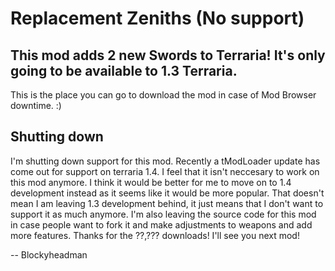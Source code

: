 # Replacement Zeniths (No support)
## This mod adds 2 new Swords to Terraria! It's only going to be available to 1.3 Terraria.
This is the place you can go to download the mod in case of Mod Browser downtime. :)

## Shutting down
I'm shutting down support for this mod. Recently a tModLoader update has come out for support on terraria 1.4. I feel that it isn't neccesary to work on this mod anymore. I think it would be better for me to move on to 1.4 development instead as it seems like it would be more popular. That doesn't mean I am leaving 1.3 development behind, it just means that I don't want to support it as much anymore. I'm also leaving the source code for this mod in case people want to fork it and make adjustments to weapons and add more features. Thanks for the ??,??? downloads! I'll see you next mod!

-- Blockyheadman
